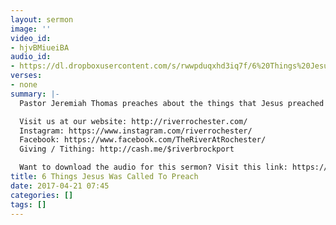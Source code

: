 ```yaml
---
layout: sermon
image: ''
video_id:
- hjvBMiueiBA
audio_id:
- https://dl.dropboxusercontent.com/s/rwwpduqxhd3iq7f/6%20Things%20Jesus%20Was%20Called%20To%20Preach.mp3?dl=0
verses:
- none
summary: |-
  Pastor Jeremiah Thomas preaches about the things that Jesus preached when he was on earth.

  Visit us at our website: http://riverrochester.com/
  Instagram: https://www.instagram.com/riverrochester/
  Facebook: https://www.facebook.com/TheRiverAtRochester/
  Giving / Tithing: http://cash.me/$riverbrockport

  Want to download the audio for this sermon? Visit this link: https://riverrochester.com/sermons/6-things-jesus-was-called-to-preach and follow the instructions
title: 6 Things Jesus Was Called To Preach
date: 2017-04-21 07:45
categories: []
tags: []
---
```

